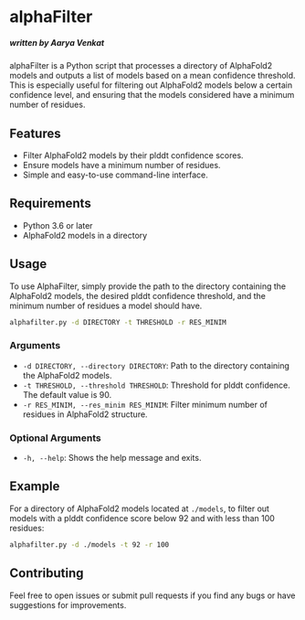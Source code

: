 # alphaFilter
##### written by Aarya Venkat


alphaFilter is a Python script that processes a directory of AlphaFold2 models and outputs a list of models based on a mean confidence threshold. This is especially useful for filtering out AlphaFold2 models below a certain confidence level, and ensuring that the models considered have a minimum number of residues.

## Features

- Filter AlphaFold2 models by their plddt confidence scores.
- Ensure models have a minimum number of residues.
- Simple and easy-to-use command-line interface.

## Requirements

- Python 3.6 or later
- AlphaFold2 models in a directory

## Usage

To use AlphaFilter, simply provide the path to the directory containing the AlphaFold2 models, the desired plddt confidence threshold, and the minimum number of residues a model should have.

```bash
alphafilter.py -d DIRECTORY -t THRESHOLD -r RES_MINIM
```

### Arguments

- `-d DIRECTORY, --directory DIRECTORY`: Path to the directory containing the AlphaFold2 models.
- `-t THRESHOLD, --threshold THRESHOLD`: Threshold for plddt confidence. The default value is 90.
- `-r RES_MINIM, --res_minim RES_MINIM`: Filter minimum number of residues in AlphaFold2 structure.

### Optional Arguments

- `-h, --help`: Shows the help message and exits.

## Example

For a directory of AlphaFold2 models located at `./models`, to filter out models with a plddt confidence score below 92 and with less than 100 residues:

```bash
alphafilter.py -d ./models -t 92 -r 100
```

## Contributing

Feel free to open issues or submit pull requests if you find any bugs or have suggestions for improvements.


